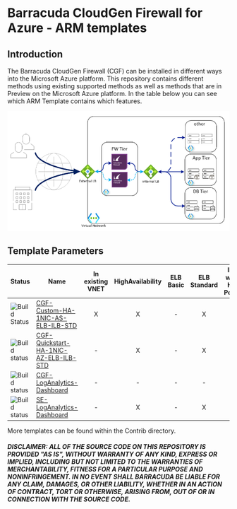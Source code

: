 # Barracuda CloudGen Firewall for Azure - ARM templates

## Introduction

The Barracuda CloudGen Firewall (CGF) can be installed in different ways into the Microsoft Azure platform. This repository contains different methods using existing supported methods as well as methods that are in Preview on the Microsoft Azure platform. In the table below you can see which ARM Template contains which features.

![Network diagram](CGF-Quickstart-HA-1NIC-AZ-ELB-ILB-STD/images/cgf-ha-1nic-elb-ilb.png)

## Template Parameters
| Status | Name | In existing VNET | HighAvailability | ELB Basic | ELB Standard | ILB with HA Ports | Availability Zones | 1 NIC | 2 NIC 
|---|---|:---:|:---:|:---:|:---:|:---:|:---:|:---:|:---:
| ![Build Status](https://dev.azure.com/gallen0262/cudasedevops/_apis/build/status/CGF-Custom-HA-1NIC-AS-ELB-ILB-STD) | [CGF-Custom-HA-1NIC-AS-ELB-ILB-STD](https://github.com/barracudanetworks/ngf-azure-templates/tree/master/CGF-Custom-HA-1NIC-AS-ELB-ILB-STD) | X | X | - | X | X | - | X | - 
| ![Build status](https://dev.azure.com/gallen0262/cudasedevops/_apis/build/status/CGF-Quickstart-HA-1NIC-AS-ELB-ILB-STD) | [CGF-Quickstart-HA-1NIC-AZ-ELB-ILB-STD](https://github.com/barracudanetworks/ngf-azure-templates/tree/master/CGF-Quickstart-HA-1NIC-AZ-ELB-ILB-STD) | - | X | - | X | X | X | X | - 
| ![Build status](https://dev.azure.com/gallen0262/cudasedevops/_apis/build/status/CGF-LogAnalytics-Dashboard)| [CGF-LogAnalytics-Dashboard](https://github.com/barracudanetworks/ngf-azure-templates/tree/master/CGF-LogAnalytics-Dashboard) | - | - | - |- | - | -| - | - 
| ![Build status](https://dev.azure.com/gallen0262/cudasedevops/_apis/build/status/SE-LogAnalytics-Dashboard) | [SE-LogAnalytics-Dashboard](https://github.com/barracudanetworks/ngf-azure-templates/tree/master/SE-LogAnalytics-Dashboard) | - | X | - | X | X | X | X | - 
More templates can be found within the Contrib directory.


##### DISCLAIMER: ALL OF THE SOURCE CODE ON THIS REPOSITORY IS PROVIDED "AS IS", WITHOUT WARRANTY OF ANY KIND, EXPRESS OR IMPLIED, INCLUDING BUT NOT LIMITED TO THE WARRANTIES OF MERCHANTABILITY, FITNESS FOR A PARTICULAR PURPOSE AND NONINFRINGEMENT. IN NO EVENT SHALL BARRACUDA BE LIABLE FOR ANY CLAIM, DAMAGES, OR OTHER LIABILITY, WHETHER IN AN ACTION OF CONTRACT, TORT OR OTHERWISE, ARISING FROM, OUT OF OR IN CONNECTION WITH THE SOURCE CODE. #####
